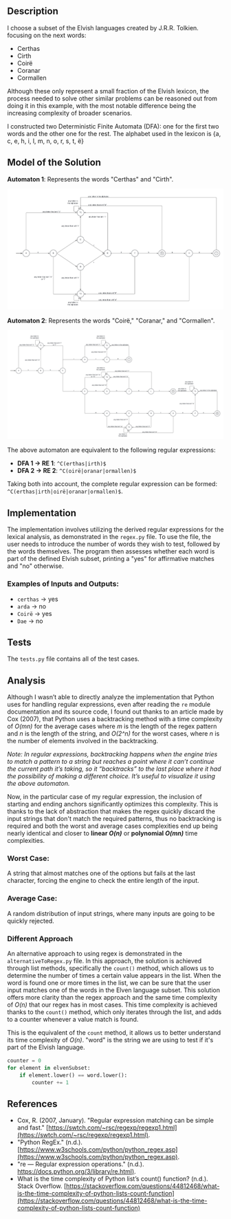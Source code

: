 ## Description

I choose a subset of the Elvish languages created by J.R.R. Tolkien. focusing on the next words:
- Certhas
- Cirth
- Coirë
- Coranar
- Cormallen

Although these only represent a small fraction of the Elvish lexicon, the process needed to solve other similar problems can be reasoned out from doing it in this example, with the most notable difference being the increasing complexity of broader scenarios.

I constructed two Deterministic Finite Automata (DFA): one for the first two words and the other one for the rest. The alphabet used in the lexicon is {a, c, e, h, i, l, m, n, o, r, s, t, ë}


## Model of the Solution

**Automaton 1**: Represents the words "Certhas" and "Cirth".

![DFA1](automata1.png)

**Automaton 2**: Represents the words "Coirë," "Coranar," and "Cormallen".

![DFA2](automata2.png)

The above automaton are equivalent to the following regular expressions:
- **DFA 1 → RE 1**: `^C(erthas|irth)$`
- **DFA 2 → RE 2**: `^C(oirë|oranar|ormallen)$`

Taking both into account, the complete regular expression can be formed: `^C(erthas|irth|oirë|oranar|ormallen)$`.


## Implementation

The implementation involves utilizing the derived regular expressions for the lexical analysis, as demonstrated in the `regex.py` file. To use the file, the user needs to introduce the number of words they wish to test, followed by the words themselves. The program then assesses whether each word is part of the defined Elvish subset, printing a "yes" for affirmative matches and "no" otherwise.

### Examples of Inputs and Outputs:
- `certhas` → yes
- `arda` → no
- `Coirë` → yes
- `Dae` → no


## Tests

The `tests.py` file contains all of the test cases.


## Analysis

Although I wasn’t able to directly analyze the implementation that Python uses for handling regular expressions, even after reading the `re` module documentation and its source code, I found out thanks to an article made by Cox (2007), that Python uses a backtracking method with a time complexity of _O(mn)_ for the average cases where _m_ is the length of the regex pattern and _n_ is the length of the string, and _O(2^n)_ for the worst cases, where _n_ is the number of elements involved in the backtracking.

_Note:
In regular expressions, backtracking happens when the engine tries to match a pattern to a string but reaches a point where it can’t continue the current path it’s taking, so it “backtracks” to the last place where it had the possibility of making a different choice. It’s useful to visualize it using the above automaton._

Now, in the particular case of my regular expression, the inclusion of starting and ending anchors significantly optimizes this complexity. This is thanks to the lack of abstraction that makes the regex quickly discard the input strings that don't match the required patterns, thus no backtracking is required and both the worst and average cases complexities end up being nearly identical and closer to **linear _O(n)_** or **polynomial _O(mn)_** time complexities.

### Worst Case:

A string that almost matches one of the options but fails at the last character, forcing the engine to check the entire length of the input.

### Average Case:

A random distribution of input strings, where many inputs are going to be quickly rejected.


### Different Approach

An alternative approach to using regex is demonstrated in the `alternativeToRegex.py` file. In this approach, the solution is achieved through list methods, specifically the `count()` method, which allows us to determine the number of times a certain value appears in the list. When the word is found one or more times in the list, we can be sure that the user input matches one of the words in the Elven language subset. This solution offers more clarity than the regex approach and the same time complexity of _O(n)_ that our regex has in most cases. This time complexity is achieved thanks to the `count()` method, which only iterates through the list, and adds to a counter whenever a value match is found.

This is the equivalent of the `count` method, it allows us to better understand its time complexity of _O(n)_. "word" is the string we are using to test if it's part of the Elvish language.
```py
counter = 0
for element in elvenSubset:
    if element.lower() == word.lower():
        counter += 1
```


## References

- Cox, R. (2007, January). "Regular expression matching can be simple and fast." [https://swtch.com/~rsc/regexp/regexp1.html](https://swtch.com/~rsc/regexp/regexp1.html).
- "Python RegEx." (n.d.). [https://www.w3schools.com/python/python_regex.asp](https://www.w3schools.com/python/python_regex.asp).
- "re — Regular expression operations." (n.d.). [https://docs.python.org/3/library/re.html)](https://docs.python.org/3/library/re.html).
- What is the time complexity of Python list’s count() function? (n.d.). Stack Overflow. [https://stackoverflow.com/questions/44812468/what-is-the-time-complexity-of-python-lists-count-function](https://stackoverflow.com/questions/44812468/what-is-the-time-complexity-of-python-lists-count-function)
